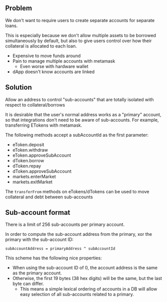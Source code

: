## Problem

We don't want to require users to create separate accounts for separate loans.

This is especially because we don't allow multiple assets to be borrowed simultaneously by default, but also to give users control over how their collateral is allocated to each loan.

* Expensive to move funds around
* Pain to manage multiple accounts with metamask
  * Even worse with hardware wallet
* dApp doesn't know accounts are linked


## Solution

Allow an address to control "sub-accounts" that are totally isolated with respect to collateral/borrows

It is desirable that the user's normal address works as a "primary" account, so that integrations don't need to be aware of sub-accounts. For example, transferring ETokens with metamask.

The following methods accept a subAccountId as the first parameter:

* eToken.deposit
* eToken.withdraw
* eToken.approveSubAccount
* dToken.borrow
* dToken.repay
* dToken.approveSubAccount
* markets.enterMarket
* markets.exitMarket


The `transferFrom` methods on eTokens/dTokens can be used to move collateral and debt between sub-accounts


## Sub-account format

There is a limit of 256 sub-accounts per primary account.

In order to compute the sub-account address from the primary, xor the primary with the sub-account ID:

    subAccountAddress = primaryAddress ^ subAccountId

This scheme has the following nice properties:

* When using the sub-account ID of 0, the account address is the same as the primary account.
* Otherwise, the first 19 bytes (38 hex digits) will be the same, but the last byte can differ.
  * This means a simple lexical ordering of accounts in a DB will allow easy selection of all sub-accounts related to a primary.
